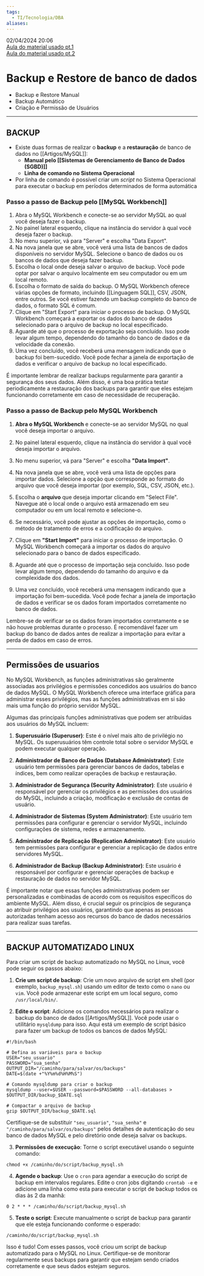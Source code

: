 ```yaml
---
tags:
  - TI/Tecnologia/DBA
aliases:
---
```

02/04/2024 20:06  
[Aula do material usado pt.1](https://www.youtube.com/watch?v=Qul2b_MVq4o "https://www.youtube.com/watch?v=Qul2b_MVq4o")  
[Aula do material usado pt.2](https://www.youtube.com/watch?v=KmYcxZrJ9Jk "https://www.youtube.com/watch?v=KmYcxZrJ9Jk")

# Backup e Restore de banco de dados

- Backup e Restore Manual
- Backup Automático
- Criação e Permissão de Usuários

---

## BACKUP

- Existe duas formas de realizar o **backup** e a **restauração** de banco de dados no [[Artigos/MySQL]]:
    - **Manual pelo [[Sistemas de Gerenciamento de Banco de Dados (SGBD)]]**
    - **Linha de comando no Sistema Operacional**
- Por linha de comando é possível criar um _script_ no Sistema Operacional para executar o backup em períodos determinados de forma automática

### Passo a passo de Backup pelo [[MySQL Workbench]]

1. Abra o MySQL Workbench e conecte-se ao servidor MySQL ao qual você deseja fazer o backup.
2. No painel lateral esquerdo, clique na instância do servidor à qual você deseja fazer o backup.
3. No menu superior, vá para "Server" e escolha "Data Export".
4. Na nova janela que se abre, você verá uma lista de bancos de dados disponíveis no servidor MySQL. Selecione o banco de dados ou os bancos de dados que deseja fazer backup.
5. Escolha o local onde deseja salvar o arquivo de backup. Você pode optar por salvar o arquivo localmente em seu computador ou em um local remoto.
6. Escolha o formato de saída do backup. O MySQL Workbench oferece várias opções de formato, incluindo [[Linguagem SQL]], CSV, JSON, entre outros. Se você estiver fazendo um backup completo do banco de dados, o formato SQL é comum.
7. Clique em "Start Export" para iniciar o processo de backup. O MySQL Workbench começará a exportar os dados do banco de dados selecionado para o arquivo de backup no local especificado.
8. Aguarde até que o processo de exportação seja concluído. Isso pode levar algum tempo, dependendo do tamanho do banco de dados e da velocidade da conexão.
9. Uma vez concluído, você receberá uma mensagem indicando que o backup foi bem-sucedido. Você pode fechar a janela de exportação de dados e verificar o arquivo de backup no local especificado.

É importante lembrar de realizar backups regularmente para garantir a segurança dos seus dados. Além disso, é uma boa prática testar periodicamente a restauração dos backups para garantir que eles estejam funcionando corretamente em caso de necessidade de recuperação.

### Passo a passo de Backup pelo MySQL Workbench

1. **Abra o MySQL Workbench** e conecte-se ao servidor MySQL no qual você deseja importar o arquivo.
    
2. No painel lateral esquerdo, clique na instância do servidor à qual você deseja importar o arquivo.
    
3. No menu superior, vá para "Server" e escolha **"Data Import"**.
    
4. Na nova janela que se abre, você verá uma lista de opções para importar dados. Selecione a opção que corresponde ao formato do arquivo que você deseja importar (por exemplo, SQL, CSV, JSON, etc.).
    
5. Escolha o **arquivo** que deseja importar clicando em "Select File". Navegue até o local onde o arquivo está armazenado em seu computador ou em um local remoto e selecione-o.
    
6. Se necessário, você pode ajustar as opções de importação, como o método de tratamento de erros e a codificação do arquivo.
    
7. Clique em **"Start Import"** para iniciar o processo de importação. O MySQL Workbench começará a importar os dados do arquivo selecionado para o banco de dados especificado.
    
8. Aguarde até que o processo de importação seja concluído. Isso pode levar algum tempo, dependendo do tamanho do arquivo e da complexidade dos dados.
    
9. Uma vez concluído, você receberá uma mensagem indicando que a importação foi bem-sucedida. Você pode fechar a janela de importação de dados e verificar se os dados foram importados corretamente no banco de dados.
    

Lembre-se de verificar se os dados foram importados corretamente e se não houve problemas durante o processo. É recomendável fazer um backup do banco de dados antes de realizar a importação para evitar a perda de dados em caso de erros.

---

## Permissões de usuarios

No MySQL Workbench, as funções administrativas são geralmente associadas aos privilégios e permissões concedidos aos usuários do banco de dados MySQL. O MySQL Workbench oferece uma interface gráfica para administrar esses privilégios, mas as funções administrativas em si são mais uma função do próprio servidor MySQL.

Algumas das principais funções administrativas que podem ser atribuídas aos usuários do MySQL incluem:

1. **Superusuário (Superuser)**: Este é o nível mais alto de privilégio no MySQL. Os superusuários têm controle total sobre o servidor MySQL e podem executar qualquer operação.
    
2. **Administrador de Banco de Dados (Database Administrator)**: Este usuário tem permissões para gerenciar bancos de dados, tabelas e índices, bem como realizar operações de backup e restauração.
    
3. **Administrador de Segurança (Security Administrator)**: Este usuário é responsável por gerenciar os privilégios e as permissões dos usuários do MySQL, incluindo a criação, modificação e exclusão de contas de usuário.
    
4. **Administrador de Sistemas (System Administrator)**: Este usuário tem permissões para configurar e gerenciar o servidor MySQL, incluindo configurações de sistema, redes e armazenamento.
    
5. **Administrador de Replicação (Replication Administrator)**: Este usuário tem permissões para configurar e gerenciar a replicação de dados entre servidores MySQL.
    
6. **Administrador de Backup (Backup Administrator)**: Este usuário é responsável por configurar e gerenciar operações de backup e restauração de dados no servidor MySQL.
    

É importante notar que essas funções administrativas podem ser personalizadas e combinadas de acordo com os requisitos específicos do ambiente MySQL. Além disso, é crucial seguir os princípios de segurança ao atribuir privilégios aos usuários, garantindo que apenas as pessoas autorizadas tenham acesso aos recursos do banco de dados necessários para realizar suas tarefas.

---

## BACKUP AUTOMATIZADO LINUX

Para criar um script de backup automatizado no MySQL no Linux, você pode seguir os passos abaixo:

1. **Crie um script de backup**: Crie um novo arquivo de script em shell (por exemplo, `backup_mysql.sh`) usando um editor de texto como o `nano` ou `vim`. Você pode armazenar este script em um local seguro, como `/usr/local/bin/`.
    
2. **Edite o script**: Adicione os comandos necessários para realizar o backup do banco de dados [[Artigos/MySQL]]. Você pode usar o utilitário `mysqldump` para isso. Aqui está um exemplo de script básico para fazer um backup de todos os bancos de dados MySQL:
    

```
#!/bin/bash

# Defina as variáveis para o backup
USER="seu_usuario"
PASSWORD="sua_senha"
OUTPUT_DIR="/caminho/para/salvar/os/backups"
DATE=$(date +"%Y%m%d%H%M%S")

# Comando mysqldump para criar o backup
mysqldump --user=$USER --password=$PASSWORD --all-databases > $OUTPUT_DIR/backup_$DATE.sql

# Compactar o arquivo de backup
gzip $OUTPUT_DIR/backup_$DATE.sql
```

Certifique-se de substituir `"seu_usuario"`, `"sua_senha"` e `"/caminho/para/salvar/os/backups"` pelos detalhes de autenticação do seu banco de dados MySQL e pelo diretório onde deseja salvar os backups.

3. **Permissões de execução**: Torne o script executável usando o seguinte comando:

```
chmod +x /caminho/do/script/backup_mysql.sh
```

4. **Agende o backup**: Use o `cron` para agendar a execução do script de backup em intervalos regulares. Edite o cron jobs digitando `crontab -e` e adicione uma linha como esta para executar o script de backup todos os dias às 2 da manhã:

```
0 2 * * * /caminho/do/script/backup_mysql.sh
```

5. **Teste o script**: Execute manualmente o script de backup para garantir que ele esteja funcionando conforme o esperado:

```
/caminho/do/script/backup_mysql.sh
```

Isso é tudo! Com esses passos, você criou um script de backup automatizado para o MySQL no Linux. Certifique-se de monitorar regularmente seus backups para garantir que estejam sendo criados corretamente e que seus dados estejam seguros.
